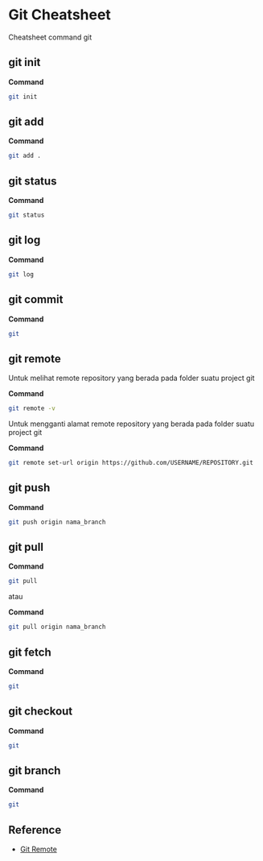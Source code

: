 # Git Cheatsheet

Cheatsheet command git

## git init

**Command**

``` bash
git init
```

## git add

**Command**

``` bash
git add .
```
## git status

**Command**

``` bash
git status
```

## git log

**Command**

``` bash
git log
```

## git commit

**Command**

``` bash
git 
```

## git remote

Untuk melihat remote repository yang berada pada folder suatu project git 

**Command**

``` bash
git remote -v
```

Untuk mengganti alamat remote repository yang berada pada folder suatu project git 

**Command**

``` bash
git remote set-url origin https://github.com/USERNAME/REPOSITORY.git
```

## git push

**Command**

``` bash
git push origin nama_branch 
```

## git pull

**Command**

``` bash
git pull 
```
atau 

**Command**

``` bash
git pull origin nama_branch 
```

## git fetch

**Command**

``` bash
git 
```

## git checkout

**Command**

``` bash
git 
```

## git branch

**Command**

``` bash
git 
```

## Reference

- [Git Remote](https://help.github.com/articles/changing-a-remote-s-url/)
